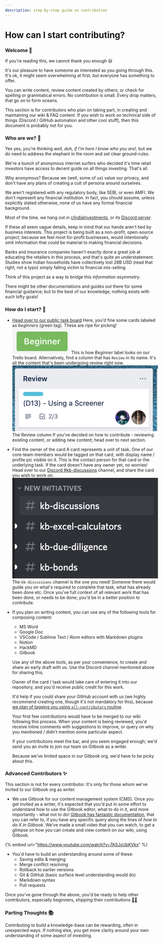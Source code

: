 ```yaml
---
description: step-by-step guide on contribution
---
```


# How can I start contributing?

### Welcome 👋

If you're reading this, we cannot thank you enough 😃

It's our pleasure to have someone as interested as you going through this. It's ok, it might seem overwhelming at first, but everyone has something to offer.

You can write content, review content created by others; or check for spelling or grammatical errors. No contribution is small. Every drop matters, that go on to form oceans.

This section is for contributors who plan on taking part, in creating and maintaining our wiki & FAQ content. If you wish to work on technical side of things \(Discord / GitHub automation and other cool stuff\), then this document is probably not for you.

### Who are we? 🧠

Yes yes, you're thinking _well, duh, if I'm here I know who you are!,_ but we do need to address the elephant in the room and set clear ground-rules.

We're a bunch of anonymous internet surfers who decided it's time retail investors have access to decent guide on all things investing. That's all.

Why anonymous? Because we \(well, some of us\) value our privacy, and don't have any plans of creating a cult of persona around ourselves.

We aren't registered with any regulatory body, like SEBI, or even AMFI. We don't represent any financial institution. In fact, you should assume, unless explicitly stated otherwise, none of us have any formal financial background.

Most of the time, we hang out in [r/IndiaInvestments](https://www.reddit.com/r/IndiaInvestments/), or its [Discord server](https://discord.gg/6FvYcma7Qz).  
  
If these all seem vague details, keep in mind that our hands aren't tied by business interests. This project is being built as a non-profit, open-source project; because we feel most for-profit businesses, would intentionally omit information that could be material to making financial decisions.

Banks and insurance companies haven't exactly done a great job at educating the retailers in this process, and that's quite an understatement. Studies show Indian households have collectively lost 28B USD \(read that right, not a typo\) simply falling victim to financial mis-selling.

Think of this project as a way to bridge this _information asymmetry_.

There might be other documentations and guides out there for some financial guidance; but to the best of our knowledge, nothing exists with such lofty goals!  


### How do I start? 🚀 

* [Head over to our public task board](https://trello.com/b/NPlSa3C7/agile-sprint-board)  Here, you'd fine some cards labeled as _beginners_ \(green tag\). These are ripe for picking!   ![](../.gitbook/assets/screenshot-2021-02-26-at-10.25.07-pm.png)  This is how _Beginner_ label looks on our Trello board.  Alternatively, find a column that has `Review` in its name. It's all the content that's been undergoing review right now.   ![](../.gitbook/assets/screenshot-2021-02-26-at-10.34.45-pm.png) The Review column  If you've decided on how to contribute - reviewing existing content, or adding new content; head over to next section. 
* Find the owner of the card  A card represents a unit of task. One of our core-team members would be tagged on that card, with display name / profile pic visible on it.  This is the contact person for that card or the underlying task. If the card doesn't have any owner yet, no worries!  Head over to our [Discord \#kb-discussions](https://discord.gg/6FvYcma7Qz) channel, and share the card you wish to work on.   ![](../.gitbook/assets/screenshot-2021-02-26-at-10.36.50-pm.png) The `kb-discussions` channel is the one you need!  Someone there would guide you on what's required to complete that task, what has already been done etc. Once you've full context of all relevant work that has been done, or needs to be done; you'd be in a better position to contribute. 
* If you plan on writing content, you can use any of the following tools for composing content:  


  * MS Word
  * Google Doc
  * VSCode / Sublime Text / Atom editors with Markdown plugins
  * Notion
  * HackMD
  * Gitbook

  
  Use any of the above tools, as per your convenience, to create and share an early draft with us. Use the Discord channel mentioned above for sharing this.  
  
  Owner of the card / task would take care of entering it into our repository, and you'd receive public credit for this work.  
  
  It'd help if you could share your GItHub account with us \(we highly recommend creating one, though it's not mandatory for this\), because [we plan of tagging you using `all-contributors` routine](https://github.com/all-contributors/all-contributors/blob/master/README.md).  
  
  Your first few contributions would have to be merged to our wiki following this process. When your content is being reviewed, you'd receive inline comments with suggestions to improve, or query on why you mentioned / didn't mention some particular aspect.  
  
  If your contributions meet the bar, and you seem engaged enough; we'd send you an invite to join our team on Gitbook as a writer.  
  
  Because we've limited space in our Gitbook org, we'd have to be picky about this.

### Advanced Contributors ✨

This section is not for every contributor. It's only for those whom we've invited to our Gitbook org as writer.

* We use Gitbook for our content management system \(CMS\).  Once you get invited as a writer, it's expected that you'd put in some effort to understand how to use the Gitbook editor, what to do in it, and more importantly - what not to do!  [Gitbook has fantastic documentation](https://docs.gitbook.com/), that you can refer to, if you have any specific query along the lines of _how to do X in Gitbook_.  We've made a small video that you can watch, to get a glimpse on how you can create and view content on our wiki, using Gitbook.

{% embed url="https://www.youtube.com/watch?v=7ASJsUbKVks" %}

* You'd have to build an understanding around some of these: 
  * Saving edits & merging
  * Merge conflict resolving
  * Rollback to earlier versions
  * Git & GitHub \(basic surface level understanding would do\)
  * Markdown syntax
  * Pull requests

Once you've gone through the above, you'd be ready to help other contributors, especially beginners, _shipping_ their contributions [🎉](https://emojipedia.org/party-popper/)[🥳](https://emojipedia.org/partying-face/)

### Parting Thoughts [📚](https://emojipedia.org/books/)

Contributing to build a knowledge-base can be rewarding, often in unexpected ways. If nothing else, you get more clarity around your own understanding of some aspect of investing.

